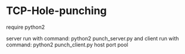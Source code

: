 # TCP-Hole-punching

require python2

server run with command: python2 punch_server.py
 and client run with command: python2 punch_client.py host port pool

